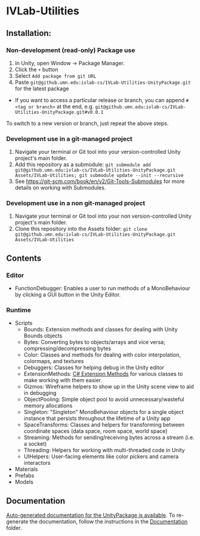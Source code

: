 # IVLab-Utilities

## Installation:

### Non-development (read-only) Package use
1. In Unity, open Window -> Package Manager. 
2. Click the ```+``` button
3. Select ```Add package from git URL```
4. Paste ```git@github.umn.edu:ivlab-cs/IVLab-Utilities-UnityPackage.git``` for the latest package
  - If you want to access a particular release or branch, you can append ```#<tag or branch>``` at the end, e.g. ```git@github.umn.edu:ivlab-cs/IVLab-Utilities-UnityPackage.git#v0.0.1```

To switch to a new version or branch, just repeat the above steps. 

### Development use in a git-managed project
1. Navigate your terminal or Git tool into your version-controlled Unity project's main folder. 
2. Add this repository as a submodule: ```git submodule add git@github.umn.edu:ivlab-cs/IVLab-Utilities-UnityPackage.git Assets/IVLab-Utilities; git submodule update --init --recursive```
3. See https://git-scm.com/book/en/v2/Git-Tools-Submodules for more details on working with Submodules. 

### Development use in a non git-managed project
1. Navigate your terminal or Git tool into your non version-controlled Unity project's main folder. 
2. Clone this repository into the Assets folder: ```git clone git@github.umn.edu:ivlab-cs/IVLab-Utilities-UnityPackage.git Assets/IVLab-Utilities```

## Contents

### Editor

- FunctionDebugger: Enables a user to run methods of a MonoBehaviour by clicking
  a GUI button in the Unity Editor.

### Runtime

- Scripts
  - Bounds: Extension methods and classes for dealing with Unity Bounds objects
  - Bytes: Converting bytes to objects/arrays and vice versa;
    compressing/decompressing bytes
  - Color: Classes and methods for dealing with color interpolation, colormaps,
    and textures
  - Debuggers: Classes for helping debug in the Unity editor
  - ExtensionMethods: [C# Extension Methods](https://docs.microsoft.com/en-us/dotnet/csharp/programming-guide/classes-and-structs/extension-methods) for various classes to make working with them easier.
  - Gizmos: Wireframe helpers to show up in the Unity scene view to aid in debugging
  - ObjectPooling: Simple object pool to avoid unnecessary/wasteful memory allocations
  - Singleton: "Singleton" MonoBehaviour objects for a single object instance that
    persists throughout the lifetime of a Unity app
  - SpaceTransforms: Classes and helpers for transforming between coordinate
    spaces (data space, room space, world space)
  - Streaming: Methods for sending/receiving bytes across a stream (i.e. a socket)
  - Threading: Helpers for working with multi-threaded code in Unity
  - UIHelpers: User-facing elements like color pickers and camera interactors
- Materials
- Prefabs
- Models

## Documentation

[Auto-generated documentation for the UnityPackage is
available](https://pages.github.umn.edu/ivlab-cs/IVLab-Utilities-UnityPackage/api/IVLab.Utilities.html). To
re-generate the documentation,
 follow the instructions in the
[Documentation](./Documentation) folder.